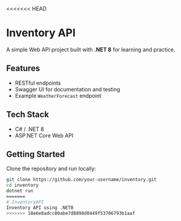 <<<<<<< HEAD
# Inventory API

A simple Web API project built with **.NET 8** for learning and practice.  

## Features
- RESTful endpoints
- Swagger UI for documentation and testing
- Example `WeatherForecast` endpoint

## Tech Stack
- C# / .NET 8
- ASP.NET Core Web API

## Getting Started
Clone the repository and run locally:

```bash
git clone https://github.com/your-username/inventory.git
cd inventory
dotnet run
=======
# InventoryAPI
Inventory API using .NET8
>>>>>>> 18e6e8adcc80abe7d8898d0449f53706793b1aaf
